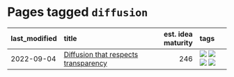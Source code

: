 # Pages tagged `diffusion`

|last_modified|title|est. idea maturity|tags
|:---|:---|---:|:---|
|2022-09-04|[Diffusion that respects transparency](../diffusion-that-respects-transparency.md)|246|[![](https://img.shields.io/badge/tag-completed-92ab1c)](../tags/completed.md) [![](https://img.shields.io/badge/tag-diffusion-abf295)](../tags/diffusion.md) [![](https://img.shields.io/badge/tag-image_processing-a68128)](../tags/image_processing.md) [![](https://img.shields.io/badge/tag-transparency-97a75e)](../tags/transparency.md)|